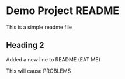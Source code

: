 # Demo Project README

This is a simple readme file

## Heading 2

Added a new line to README (EAT ME)

This will cause PROBLEMS